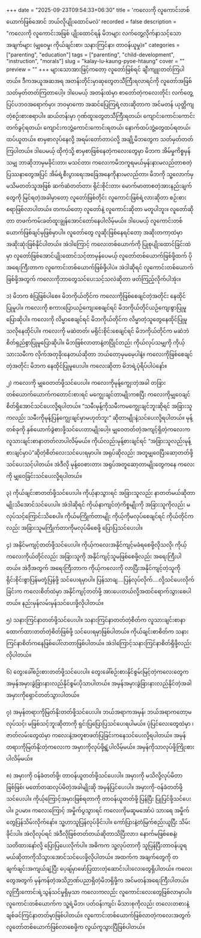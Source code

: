 +++
date = "2025-09-23T09:54:33+06:30"
title = 'ကလေးကို လူကောင်းတစ်ယောက်ဖြစ်အောင် ဘယ်လိုပျိုးထောင်မလဲ'
recorded = false
description = "ကလေးကို လူကောင်းအဖြစ် ပျိုးထောင်ရန် မိဘများ လက်တွေ့လိုက်နာသင့်သော အချက်များ (မျှဝေမှု၊ ကိုယ်ချင်းစာ၊ သနားကြင်နာ၊ တာဝန်ယူမှု)။"
categories = ["parenting", "education"]
tags = ["parenting", "child-development", "instruction", "morals"]
slug = "kalay-lu-kaung-pyoe-htaung"
cover = ""
preview = ""
+++
များသောအားဖြင့်ကတော့ လူတော်ဖြစ်ရင် ချီးကျူးတတ်ကြပါတယ်။ ဒီကအယူအဆအရ အတန်းတိုင်းမှာဆုတွေတသီကြီးရလာရင်ကို လူတော်အဖြစ်သတ်မှတ်တတ်ကြတာပေါ့။ ဒါပေမယ့် အတန်းထဲမှာ စာတော်တဲ့ကလေးတိုင်း လက်တွေ့ပြင်ပဘဝအရောက်မှာ၊ ဘဝမှာကော အဆင်ပြေကြရဲ့လားဆိုတာက အင်မတန် ယုတ္တိကျတဲ့စဉ်းစားစရာပါ။ ဆယ်တန်းမှာ ဂုဏ်ထူးတွေတသီကြီးရတယ်၊ ကျောင်းကောင်းကောင်းတက်ခွင့်ရတယ်၊ ကျောင်းကဘွဲ့ကောင်းကောင်းရတယ်၊ နောက်ထပ်ဘွဲ့တွေထပ်ရတယ်၊ ထပ်ယူတယ်။ စာမှစာလုပ်နေလို့ အရမ်းတော်တာပဲလို့ အချို့မိဘတွေက သတ်မှတ်တတ်ကြပါတယ်။
ဒါပေမယ့် ထိုကဲ့သို့ စာမှစာဖြစ်နေတဲ့ကလေးတွေမှာ မိဘက အိမ်မှုကိစ္စမှန်သမျှ ဘာဆိုဘာမှမခိုင်းတာ၊ မသင်တာ၊ ကလေးကမိဘကူရမယ်မှန်းနားမလည်တာစတဲ့ပြဿနာတွေအပြင် အိမ်ရဲ့စီးပွားရေးအခြေအနေကိုနားမလည်တာ၊ မိဘကို သူ့လောက်မှမသိမတတ်သူအဖြစ် ဆက်ဆံတတ်တာ၊ ရိုင်းစိုင်းတာ၊ မောက်မာတာစတဲ့အားနည်းချက်တွေကို မြင်ရတဲ့အခါမှာတော့ လူတော်ဖြစ်တိုင်း လူကောင်းဖြစ်ရဲ့လားဆိုတာ စဉ်းစားစရာဖြစ်လာပါတယ်။ တကယ်တော့ လူတော်နဲ့ လူကောင်းဆိုတာ မတူပါဘူး။ လူတော်ဆိုတာ တဖက်ကမ်းခတ်ထူးချွန်အောင်တော်နေပါလိမ့်မယ်။ ဒါပေမယ့် လူကောင်းတစ်ယောက်ဖြစ်ချင်မှဖြစ်မှာပါ။ လူတော်တွေ လူဆိုးဖြစ်နေရင်တော့ အဆိုးတကာ့ထဲမှာ အဆိုးဆုံးဖြစ်နိုင်ပါတယ်။ အဲဒါကြောင့် ကလေးတစ်ယောက်ကို ပြုစုပျိုးထောင်ခြင်းထဲမှာ လူတော်ဖြစ်အောင်ပျိုးထောင်သင့်တာမှန်ပေမယ့် လူတော်တစ်ယောက်ဖြစ်ဖို့ထက် ပိုအရေးကြီးတာက လူကောင်းတစ်ယောက်ဖြစ်ဖို့ပါပဲ။ အဲဒါဆိုရင် လူကောင်းတစ်ယောက်ဖြစ်ဖို့အတွက် ကလေးကိုဘာတွေသင်ပေးသင့်သလဲဆိုတာ ဖတ်ကြည့်လိုက်ပါအုံး။

၁) မိဘက စံပြဖြစ်ပါစေ။
မိဘကိုယ်တိုင်က ကလေးကိုဖြစ်စေချင်တဲ့အတိုင်း နေထိုင်ပြုမူပါ။ ကလေးကို စကားပြောယဉ်ကျေးစေချင်ရင် မိဘကိုယ်တိုင်ယဉ်ကျေးစွာပြုမူပြောဆိုပါ။ ကလေးကို လိမ္မာစေချင်ရင် မိဘကိုယ်တိုင်က လိမ္မာတဲ့သူတွေနေထိုင်ပြုမူသလိုနေထိုင်ပါ။ ကလေးကို မဆဲတတ်၊ မရိုင်းစိုင်းစေချင်ရင် မိဘကိုယ်တိုင်က မဆဲဘဲ စိတ်ရှည်စွာပြုမူပြောဆိုပါ။ မိဘဖြစ်လာတာနဲ့တပြိုင်တည်း ကိုယ်လုပ်သမျှကို ကိုယ့်သားသမီးက လိုက်အတုခိုးနေတယ်ဆိုတာ ဘယ်တော့မှမမေ့ပါနဲ့။ ကလေးကိုဖြစ်စေချင်တဲ့အတိုင်း မိဘက နေထိုင်ပြုမူပေးပါ။ ကလေးဆိုတာ မိဘရဲ့ပုံရိပ်ပါပဲနော်။

၂) ကလေးကို မျှဝေတတ်ဖို့သင်ပေးပါ။
ကလေးကိုမုန့်ကျွေးတဲ့အခါ တခြားတစ်ယောက်ယောက်ကတောင်းစားရင် မကျွေးချင်တာမျိုးကစပြီး ကလေးကိုမျှဝေချင်စိတ်ရှိအောင်သင်ပေးလို့ရပါတယ်။ “သမီးမုန့်ကိုသမီးကမကျွေးချင်ဘူးဆိုရင် အခြားသူကလည်း သမီးကိုမုန့်ပြန်ကျွေးချင်မှာမဟုတ်ဘူး” ဆိုတာမျိုးနဲ့သင်ပေးလို့ရပါတယ်။ မုန့်တစ်ခုကို နှစ်ယောက်ခွဲစားဖို့သင်ပေးတာမျိုးပေါ့။ မျှဝေတတ်တဲ့အကျင့်ရှိတဲ့ကလေးက လူသားချင်းစာနာတတ်လာပါလိမ့်မယ်။ ကိုယ်လည်းမုန့်စားချင်ရင် “အခြားသူလည်းမုန့်စားချင်မှာပဲ”ဆိုတဲ့စိတ်လေးသင်ပေးရမှာပါ။ အရုပ်ဆိုလည်း အတူမျှဝေပြီးဆော့တတ်ဖို့သင်ပေးသင့်ပါတယ်။ အဲဒီလို မုန့်ဝေစားတာ၊ အရုပ်အတူဆော့တာမျိုးတွေကနေ ကလေးကို မျှဝေခြင်းသင်ပေးလို့ရပါတယ်။

၃) ကိုယ်ချင်းစာတတ်ဖို့သင်ပေးပါ။
ကိုယ့်နာသွားရင် အခြားသူလည်း နာတတ်မယ်ဆိုတာမျိုးသိအောင်သင်ပေးပါ။ အဲဒါဆိုရင် ကိုယ်နာကျင်တဲ့ကိစ္စမျိုးကို အခြားသူကိုလည်း မလုပ်သင့်ကြောင်းသိစေပါ။ ကိုယ်မကြိုက်တာမျိုး ကိုယ့်ကိုမလုပ်စေချင်ရင် ကိုယ်တိုင်ကလည်း အခြားသူမကြိုက်တာကိုမလုပ်မိစေဖို့ ပြောပြသင်ပေးပါ။

၄) အနိုင်မကျင့်တတ်ဖို့သင်ပေးပါ။
ကိုယ့်ကလေးအနိုင်ကျင့်မခံရစေဖို့လိုသလို၊ ကိုယ့်ကလေးကိုယ်တိုင်လည်း အခြားသူကို အနိုင်ကျင့်သူမဖြစ်စေဖို့လည်း အရေးကြီးပါတယ်။ အဲဒီ့အတွက် အရေးကြီးတာက ကိုယ့်ကလေးကို လာပြီးအနိုင်ကျင့်တဲ့သူကို ရိုင်းစိုင်းစွာပြန်မတုံ့ပြန်ဖို့ သင်ပေးရမှာပါ။ ပြန်သာချ….ပြန်လုပ်လိုက်….လို့သင်ပေးလိုက်ခြင်းက ကလေးစိတ်ထဲမှာ အနိုင်ကျင့်တတ်ဖို့ အားပေးတယ်လို့အထင်ရောက်သွားစေပါတယ်။ နည်းမှန်လမ်းမှန်သင်ပေးဖို့လိုပါတယ်။

၅) သနားကြင်နာတတ်ဖို့သင်ပေးပါ။
သနားကြင်နာတတ်တဲ့စိတ်က လူသားချင်းစာနာထောက်ထားတတ်တဲ့စိတ်ဖြစ်ဖို့ သင်ပေးရမှာဖြစ်ပါတယ်။ ကိုယ်ချင်းစာစိတ်က သနားကြင်နာစိတ်ကနေဖြစ်ပေါ်လာတာဖြစ်ပါတယ်။ အဲဒါကြောင့်သနားကြင်နာစိတ်ရှိဖို့လည်းလိုပါတယ်။

၆) တွေးခေါ်စဉ်းစားတတ်ဖို့သင်ပေးပါ။
တွေးခေါ်စဉ်းစားနိုင်စွမ်းမြင့်တဲ့ကလေးတွေက အမှန်အမှားခွဲခြားနားလည်နိုင်စွမ်းပိုသာပါတယ်။ အမှန်အမှားခွဲခြားနားလည်နိုင်တဲ့အခါ အမှားကိုရှောင်တတ်သွားပါတယ်။

၇) အမှန်တရားကိုမြတ်နိုးတတ်ဖို့သင်ပေးပါ။
ဘယ်အရာကအမှန်၊ ဘယ်အရာကတော့မလုပ်သင့်၊ မဖြစ်သင့်ဘူးဆိုတာကို ရှင်းပြပြောပြသင်ပေးရပါမယ်။ ပုံပြင်လေးတွေထဲမှာ ၊ ဇာတ်လမ်းတွေထဲမှာ ကလေးနဲ့အတူစာဖတ်ပြခြင်းကနေသင်ပေးလို့ရပါတယ်။ အမှန်တရားကိုမြတ်နိုးတဲ့ကလေးက အမှားကိုလုပ်ဖို့ရွံ့ပါလိမ့်မယ်။ အမှန်ကိုသာလုပ်ဖို့ကြိုးစားပါလိမ့်မယ်။

၈) အမှားကို ဝန်ခံတတ်ဖို့၊ တာဝန်ယူတတ်ဖို့သင်ပေးပါ။
အမှားကို မသိလို့လုပ်မိတာဖြစ်ဖြစ်၊ မတော်တဆလုပ်မိတဲ့အခါမျိုးဆို အမှန်ပြင်ပေးပါ။ အမှားကို-ဝန်ခံတတ်ဖို့သင်ပေးပါ။ ကိုယ့်ကြောင့်အမှားဖြစ်ရတာကို တာဝန်ယူတတ်ဖို့ ပြန်ပြီး ပြုပြင်ဖို့သင်ပေးပါ။ ဥပမာ။ ကလေးကြောင့် အမှိုက်ပွသွားရင် ကလေးကိုမဆူမအော်ပဲ သားရေ အမှိုက်တွေပြန်သိမ်းလိုက်နော်။ သူ့ဟာသူပြန်လုပ်ခိုင်းပါ။ ကော်ပြားနဲ့တံမြက်စည်းယူပြီး သိမ်းခိုင်းပါ။ အဲလိုလုပ်ရင် အဲဒီလိုဖြစ်တတ်တယ်ဆိုတာသိပြီးလား၊ နောက်မဖြစ်စေနဲ့၊ သတိထားနော်လို့ ပြောပြပေးလိုက်ပါ။ အဓိကက သူ့လုပ်တာကို သူပြန်ပြီးတာဝန်ယူရမယ်ဆိုတာကိုသိသွားအောင်သင်ပေးဖို့လိုပါတယ်။
အထက်က အချက်တွေကို တချက်ချင်းအကျယ်ချဲ့ပြီး ပေ့ချ်မှာဖော်ပြထားတဲ့ဆောင်းပါးလေးတွေရှိပါတယ်။ ကလေးတွေအတွက် မှန်ကန်တဲ့အသိဉာဏ်ပညာရှိတဲ့မိဘရှိဖို့က အင်မတန်အရေးကြီးပါတယ်။ လူကြီးကောင်းရဲ့သွန်သင်မှုရှိမှသာ ကလေးကလည်း လူကောင်းလေးတွေဖြစ်လာမှာပါ။ လူကောင်းတစ်ယောက်က သူ့ရဲ့မိဘ၊ ပတ်ဝန်းကျင်၊ မိသားစုကိုလည်း တလေးတစားနဲ့ချစ်ခင်ကြင်နာတတ်မှာဖြစ်ပါတယ်။ လူကောင်းတစ်ယောက်ဖြစ်လာတဲ့ကလေးအတွက် လူတော်တစ်ယောက်ဖြစ်လာစေဖို့က လွယ်ကူသွားပြီဖြစ်ပါတယ်။ 